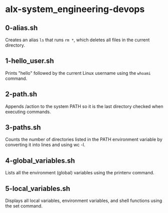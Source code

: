 # alx-system_engineering-devops

## 0-alias.sh
Creates an alias `ls` that runs `rm *`, which deletes all files in the current directory.

## 1-hello_user.sh
Prints "hello" followed by the current Linux username using the `whoami` command.

## 2-path.sh
Appends /action to the system PATH so it is the last directory checked when executing commands.

## 3-paths.sh
Counts the number of directories listed in the PATH environment variable by converting it into lines and using wc -l.

## 4-global_variables.sh
Lists all the environment (global) variables using the printenv command.

## 5-local_variables.sh
Displays all local variables, environment variables, and shell functions using the set command.
